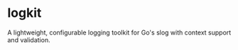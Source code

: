 # logkit
A lightweight, configurable logging toolkit for Go's slog with context support and validation.
